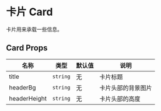 # 卡片 Card

卡片用来承载一些信息。

<Example code="" demo="card/basic" title="基本用法"/>
<Example code="" demo="card/plain" title="简约卡片"/>
<Example code="" demo="card/picture" title="带图片的卡片"/>

## Card Props

| 名称         | 类型     | 默认值 | 说明               |
| ------------ | -------- | ------ | ------------------ |
| title        | `string` | 无     | 卡片标题           |
| headerBg     | `string` | 无     | 卡片头部的背景图片 |
| headerHeight | `string` | 无     | 卡片头部的高度     |
